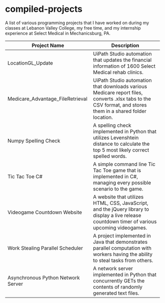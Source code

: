 # compiled-projects
A list of various programming projects that I have worked on during my classes at Lebanon Valley College, my free time, and my internship experience at Select Medical in Mechanicsburg, PA.

| Project Name                       | Description                                                                                                                                                |
|------------------------------------|------------------------------------------------------------------------------------------------------------------------------------------------------------|
| LocationGL_Update                  | UiPath Studio automation that updates the financial information of 1600 Select Medical rehab clinics.                                                      |
| Medicare_Advantage_FileRetrieval   | UiPath Studio automation that downloads various Medicare report files, converts .xlsx tabs to the CSV format, and stores them in a shared folder location. |
| Numpy Spelling Check               | A spelling check implemented in Python that utilizes Levenshtein distance to calculate the top 5 most likely correct spelled words.                        |
| Tic Tac Toe C#                     | A simple command line Tic Tac Toe game that is implemented in C#, managing every possible scenario to the game.                                            |
| Videogame Countdown Website        | A website that utilizes HTML, CSS, JavaScript, and the jQuery library to display a live release countdown timer of various upcoming videogames.            |
| Work Stealing Parallel Scheduler   | A project implemented in Java that demonstrates parallel computation with workers having the ability to steal tasks from others.                           |
| Asynchronous Python Network Server | A network server implemented in Python that concurrently GETs the contents of randomly generated text files.                                               |

